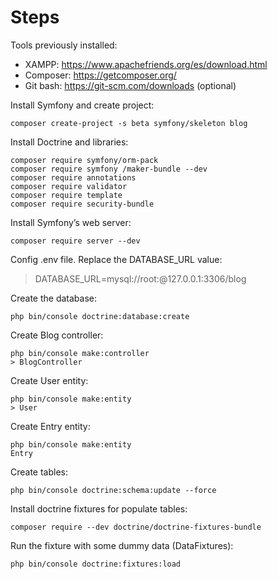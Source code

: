 # Steps
Tools previously installed:
- XAMPP: https://www.apachefriends.org/es/download.html
- Composer: https://getcomposer.org/
- Git bash: https://git-scm.com/downloads (optional)

Install Symfony and create project:
```
composer create-project -s beta symfony/skeleton blog
```

Install Doctrine and libraries:
```
composer require symfony/orm-pack
composer require symfony /maker-bundle --dev
composer require annotations
composer require validator
composer require template
composer require security-bundle
```

Install Symfony’s web server:
```
composer require server --dev
```

Config .env file. Replace the DATABASE_URL value: 
> DATABASE_URL=mysql://root:@127.0.0.1:3306/blog

Create the database:
```
php bin/console doctrine:database:create
```

Create Blog controller:
```
php bin/console make:controller  
> BlogController
```

Create User entity:
```
php bin/console make:entity  
> User
```

Create Entry entity:
```
php bin/console make:entity  
Entry
```

Create tables:
```
php bin/console doctrine:schema:update --force  
```

Install doctrine fixtures for populate tables:
```
composer require --dev doctrine/doctrine-fixtures-bundle
```

Run the fixture with some dummy data (DataFixtures):
```
php bin/console doctrine:fixtures:load 	
```

